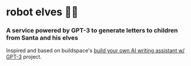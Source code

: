 # robot elves 🤖🎅 
### A service powered by GPT-3 to generate letters to children from Santa and his elves

Inspired and based on buildspace's [build your own AI writing assistant w/ GPT-3](https://buildspace.so/builds/ai-writer) project.
